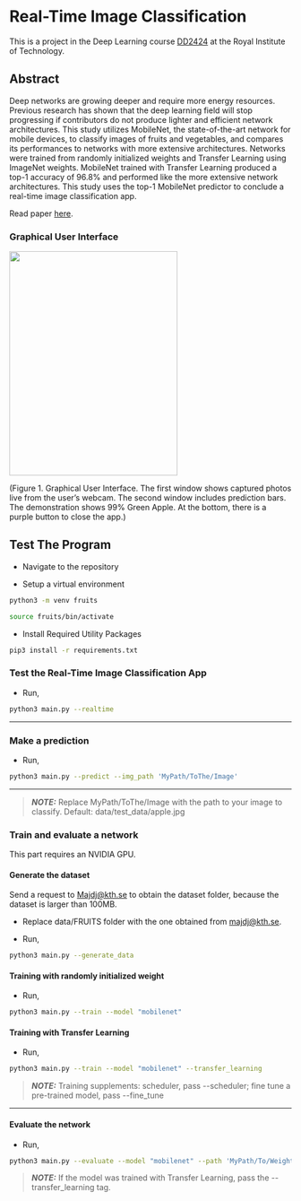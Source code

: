 # Real-Time Image Classification


This is a project in the Deep Learning course [DD2424](https://www.kth.se/student/kurser/kurs/DD2424?l=en) at the Royal Institute of Technology.

## Abstract

Deep networks are growing deeper and require more energy resources. Previous research has shown that the deep learning field will stop progressing if contributors do not produce lighter and efficient network architectures. This study utilizes MobileNet, the state-of-the-art network for mobile devices, to classify images of fruits and vegetables, and compares its performances to networks with more extensive architectures. Networks were trained from randomly initialized weights and Transfer Learning using ImageNet weights. MobileNet trained with Transfer Learning produced a top-1 accuracy of 96.8% and performed like the more extensive network architectures. This study uses the top-1 MobileNet predictor to conclude a real-time image classification app.

Read paper [here](https://github.com/majdjamal/fruit_classifier/blob/main/paper.pdf).

### Graphical User Interface
<img src="https://i.ibb.co/McKnL80/GUI.png" width="300" height="400">

(Figure 1. Graphical User Interface. The first window shows captured photos live from the user’s webcam. The second window includes prediction bars. The demonstration shows 99% Green Apple. At the bottom, there is a purple button to close the app.)

## Test The Program

* Navigate to the repository

* Setup a virtual environment

```bash
python3 -m venv fruits
```

```bash
source fruits/bin/activate
```

* Install Required Utility Packages

```bash
pip3 install -r requirements.txt
```

### Test the Real-Time Image Classification App

* Run,

```bash
python3 main.py --realtime
```
----
### Make a prediction

* Run,

```bash
python3 main.py --predict --img_path 'MyPath/ToThe/Image'
```
-----
> **_NOTE:_** Replace MyPath/ToThe/Image with the path to your image to classify. Default: data/test_data/apple.jpg

### Train and evaluate a network
This part requires an NVIDIA GPU.

#### Generate the dataset

Send a request to Majdj@kth.se to obtain the dataset folder, because the dataset is larger than 100MB.

* Replace data/FRUITS folder with the one obtained from majdj@kth.se.

* Run,

```bash
python3 main.py --generate_data
```

#### Training with randomly initialized weight

* Run,

```bash
python3 main.py --train --model "mobilenet"
```
#### Training with Transfer Learning

* Run,

```bash
python3 main.py --train --model "mobilenet" --transfer_learning
```
> **_NOTE:_**  Training supplements: scheduler, pass --scheduler; fine tune a pre-trained model, pass --fine_tune

----

#### Evaluate the network

* Run,

```bash
python3 main.py --evaluate --model "mobilenet" --path 'MyPath/To/Weights'
```
> **_NOTE:_**  If the model was trained with Transfer Learning, pass the --transfer_learning tag.
